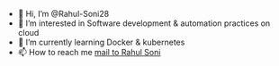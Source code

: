 - 👋 Hi, I’m @Rahul-Soni28
- 👀 I’m interested in Software development & automation practices on cloud
- 🌱 I’m currently learning Docker & kubernetes
- 📫 How to reach me [mail to Rahul Soni](mailto:rahul989741@gmail.com)

<!---
Rahul-Soni28/Rahul-Soni28 is a ✨ special ✨ repository because its `README.md` (this file) appears on your GitHub profile.
You can click the Preview link to take a look at your changes.
--->
